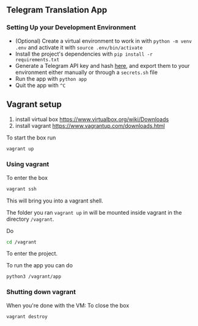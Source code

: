 ## Telegram Translation App

### Setting Up your Development Environment
- (Optional) Create a virtual environment to work in with
`python -m venv .env` and activate it with `source .env/bin/activate`
- Install the project's dependencies with `pip install -r requirements.txt`
- Generate a Telegram API key and hash [here](https://my.telegram.org/apps), and export them to your environment either manually or through a `secrets.sh` file
- Run the app with `python app`
- Quit the app with `^C`


## Vagrant setup

1. install virtual box https://www.virtualbox.org/wiki/Downloads
2. install vagrant https://www.vagrantup.com/downloads.html


To start the box run

```bash
vagrant up
```

### Using vagrant

To enter the box

```bash
vagrant ssh
```

This will bring you into a vagrant shell.

The folder you ran `vagrant up` in will be mounted inside vagrant in the directory `/vagrant`. 

Do

```bash
cd /vagrant
```

To enter the project.

To run the app you can do 

```
python3 /vagrant/app
```

### Shutting down vagrant
When you're done with the VM: 
To close the box

```bash
vagrant destroy
```
